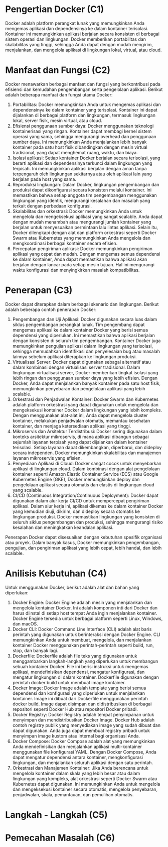 # Pengertian Docker (C1)

Docker adalah platform perangkat lunak yang memungkinkan Anda mengemas aplikasi dan dependensinya ke dalam kontainer terisolasi. Kontainer ini memungkinkan aplikasi berjalan secara konsisten di berbagai sistem operasi dan lingkungan. Docker memberikan portabilitas dan skalabilitas yang tinggi, sehingga Anda dapat dengan mudah mengirim, menjalankan, dan mengelola aplikasi di lingkungan lokal, virtual, atau cloud.

# Manfaat dan Fungsi (C2)
Docker menawarkan berbagai manfaat dan fungsi yang berkontribusi pada efisiensi dan kemudahan pengembangan serta pengelolaan aplikasi. Berikut adalah beberapa manfaat dan fungsi utama Docker:
1. Portabilitas: Docker memungkinkan Anda untuk mengemas aplikasi dan dependensinya ke dalam kontainer yang terisolasi. Kontainer ini dapat dijalankan di berbagai platform dan lingkungan, termasuk lingkungan lokal, server fisik, mesin virtual, atau cloud. 
2. Efisiensi penggunaan sumber daya: Docker menggunakan teknologi kontainerisasi yang ringan. Kontainer dapat membagi kernel sistem operasi yang sama, sehingga mengurangi overhead dan penggunaan sumber daya. Ini memungkinkan Anda menjalankan lebih banyak kontainer pada satu host fisik dibandingkan dengan mesin virtual tradisional, yang dapat menghemat ruang, waktu, dan biaya.
3. Isolasi aplikasi: Setiap kontainer Docker berjalan secara terisolasi, yang berarti aplikasi dan dependensinya terkunci dalam lingkungan yang terpisah. Ini memungkinkan aplikasi berjalan dengan aman tanpa terpengaruh oleh lingkungan sekitarnya atau oleh aplikasi lain yang berjalan pada host yang sama.
4. Reproduksi lingkungan: Dalam Docker, lingkungan pengembangan dan produksi dapat dikonfigurasi secara konsisten melalui kontainer. Ini memastikan bahwa setiap anggota tim pengembangan menggunakan lingkungan yang identik, mengurangi kesalahan dan masalah yang terkait dengan perbedaan konfigurasi.
5. Skalabilitas dan orkestrasi: Docker memungkinkan Anda untuk mengelola dan mengeksekusi aplikasi yang sangat scalable. Anda dapat dengan mudah menambah atau mengurangi jumlah kontainer yang berjalan untuk menyesuaikan permintaan lalu lintas aplikasi. Selain itu, Docker dilengkapi dengan alat dan platform orkestrasi seperti Docker Swarm atau Kubernetes yang memungkinkan Anda mengelola dan mengkoordinasi berbagai kontainer secara efisien.
6. Percepatan pengiriman aplikasi: Docker memungkinkan pengiriman aplikasi yang cepat dan mudah. Dengan mengemas semua dependensi ke dalam kontainer, Anda dapat memastikan bahwa aplikasi akan berjalan dengan lancar pada setiap mesin tujuan. Hal ini mengurangi waktu konfigurasi dan menyingkirkan masalah kompatibilitas.

# Penerapan (C3)
Docker dapat diterapkan dalam berbagai skenario dan lingkungan. Berikut adalah beberapa contoh penerapan Docker:

1. Pengembangan dan Uji Aplikasi: Docker digunakan secara luas dalam siklus pengembangan perangkat lunak. Tim pengembang dapat mengemas aplikasi ke dalam kontainer Docker yang berisi semua dependensi yang diperlukan. Ini memastikan bahwa aplikasi berjalan dengan konsisten di seluruh tim pengembangan. Kontainer Docker juga memungkinkan pengujian aplikasi dalam lingkungan yang terisolasi, sehingga memudahkan identifikasi dan penyelesaian bug atau masalah lainnya sebelum aplikasi diterapkan ke lingkungan produksi.
2. Virtualisasi Server: Docker dapat digunakan sebagai alternatif atau dalam kombinasi dengan virtualisasi server tradisional. Dalam lingkungan virtualisasi server, Docker memberikan tingkat isolasi yang lebih ringan dan penggunaan sumber daya yang lebih efisien. Dengan Docker, Anda dapat menjalankan banyak kontainer pada satu host fisik, memungkinkan penyebaran dan pengelolaan aplikasi yang lebih scalable.
3. Orkestrasi dan Penjadwalan Kontainer: Docker Swarm dan Kubernetes adalah platform orkestrasi yang dapat digunakan untuk mengelola dan mengeksekusi kontainer Docker dalam lingkungan yang lebih kompleks. Dengan menggunakan alat-alat ini, Anda dapat mengelola cluster kontainer, melakukan penjadwalan otomatis, memantau kesehatan kontainer, dan menjaga ketersediaan aplikasi yang tinggi.
4. Mikroservis dan Arsitektur Terdistribusi: Docker sering digunakan dalam konteks arsitektur mikroservis, di mana aplikasi dibangun sebagai sejumlah layanan terpisah yang dapat dijalankan dalam kontainer terisolasi. Setiap layanan dapat dikembangkan, diperbarui, dan dideploy secara independen. Docker memungkinkan skalabilitas dan manajemen layanan mikroservis yang efisien.
5. Penyediaan Aplikasi di Cloud: Docker sangat cocok untuk menyebarkan aplikasi di lingkungan cloud. Dalam kombinasi dengan alat pengelolaan kontainer seperti Amazon Elastic Container Service (ECS) atau Google Kubernetes Engine (GKE), Docker memungkinkan deploy dan pengelolaan aplikasi secara otomatis dan elastis di lingkungan cloud yang scalable.
6. CI/CD (Continuous Integration/Continuous Deployment): Docker dapat digunakan dalam alur kerja CI/CD untuk mempercepat pengiriman aplikasi. Dalam alur kerja ini, aplikasi dikemas ke dalam kontainer Docker yang kemudian diuji, dikirim, dan dideploy secara otomatis ke lingkungan produksi. Docker memastikan lingkungan yang konsisten di seluruh siklus pengembangan dan produksi, sehingga mengurangi risiko kesalahan dan meningkatkan keandalan aplikasi.

Penerapan Docker dapat disesuaikan dengan kebutuhan spesifik organisasi atau proyek. Dalam banyak kasus, Docker memungkinkan pengembangan, pengujian, dan pengiriman aplikasi yang lebih cepat, lebih handal, dan lebih scalable.

# Anilisis Kebutuhan (C4)
Untuk menggunakan Docker, berikut adalah alat dan bahan yang diperlukan:

1. Docker Engine: Docker Engine adalah mesin yang menjalankan dan mengelola kontainer Docker. Ini adalah komponen inti dari Docker dan harus diinstal di setiap host tempat Anda ingin menjalankan kontainer. Docker Engine tersedia untuk berbagai platform seperti Linux, Windows, dan macOS.
2. Docker CLI: Docker Command Line Interface (CLI) adalah alat baris perintah yang digunakan untuk berinteraksi dengan Docker Engine. CLI memungkinkan Anda untuk membuat, mengelola, dan menjalankan kontainer Docker menggunakan perintah-perintah seperti build, run, stop, dan banyak lagi.
3. Dockerfile: Dockerfile adalah file teks yang digunakan untuk menggambarkan langkah-langkah yang diperlukan untuk membangun sebuah kontainer Docker. File ini berisi instruksi untuk mengemas aplikasi, mendefinisikan dependensi, mengatur konfigurasi, dan mengatur lingkungan di dalam kontainer. Dockerfile digunakan dengan perintah docker build untuk membuat image kontainer.
4. Docker Image: Docker Image adalah template yang berisi semua dependensi dan konfigurasi yang diperlukan untuk menjalankan kontainer. Image ini dibuat dari Dockerfile menggunakan perintah docker build. Image dapat disimpan dan didistribusikan di berbagai repositori seperti Docker Hub atau repositori Docker pribadi.
5. Docker Registry: Docker Registry adalah tempat penyimpanan untuk menyimpan dan mendistribusikan Docker Image. Docker Hub adalah contoh registry publik yang menyediakan image yang sudah dibuat dan dapat digunakan. Anda juga dapat membuat registry pribadi untuk menyimpan image kustom atau internal bagi organisasi Anda.
6. Docker Compose: Docker Compose adalah alat yang memungkinkan Anda mendefinisikan dan menjalankan aplikasi multi-kontainer menggunakan file konfigurasi YAML. Dengan Docker Compose, Anda dapat mengatur dependensi antara kontainer, mengkonfigurasi lingkungan, dan menjalankan seluruh aplikasi dengan satu perintah.
7. Orkestrasi dan Manajemen Kontainer: Jika Anda berencana untuk mengelola kontainer dalam skala yang lebih besar atau dalam lingkungan yang kompleks, alat orkestrasi seperti Docker Swarm atau Kubernetes dapat digunakan. Ini memungkinkan Anda untuk mengelola dan mengeksekusi kontainer secara otomatis, mengelola penyebaran, penjadwalan, skala, pemantauan, dan pemulihan otomatis.



# Langkah - Langkah (C5)

# Pemecahan Masalah (C6)
